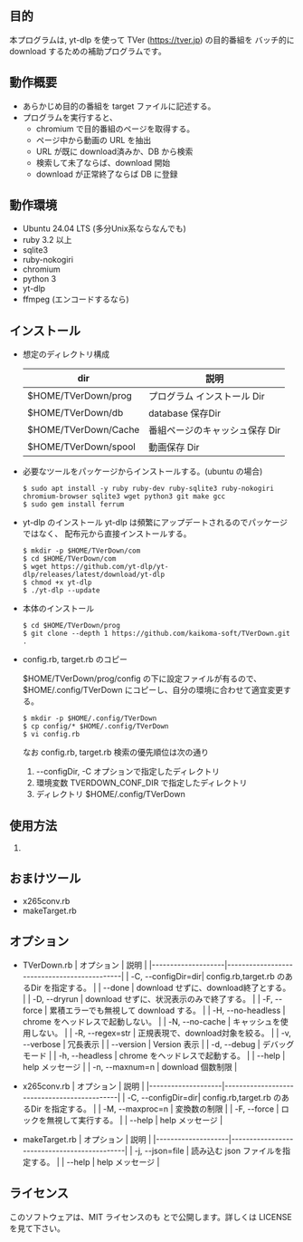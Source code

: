 


## 目的

本プログラムは, yt-dlp を使って TVer (https://tver.jp) の目的番組を
バッチ的にdownload するための補助プログラムです。

## 動作概要

* あらかじめ目的の番組を target ファイルに記述する。
* プログラムを実行すると、
  * chromium で目的番組のページを取得する。
  * ページ中から動画の URL を抽出
  * URL が既に download済みか、DB から検索
  * 検索して未了ならば、download 開始
  * download が正常終了ならば DB に登録

## 動作環境
* Ubuntu 24.04 LTS (多分Unix系ならなんでも)
* ruby  3.2 以上
* sqlite3
* ruby-nokogiri
* chromium
* python 3
* yt-dlp
* ffmpeg (エンコードするなら)


## インストール

* 想定のディレクトリ構成

  |   dir                   | 説明                           |
  |-------------------------|--------------------------------|
  |  $HOME/TVerDown/prog    | プログラム インストール Dir    |
  |  $HOME/TVerDown/db      | database 保存Dir               |
  |  $HOME/TVerDown/Cache   | 番組ページのキャッシュ保存 Dir |
  |  $HOME/TVerDown/spool   | 動画保存 Dir                   |

* 必要なツールをパッケージからインストールする。(ubuntu の場合)

  ```
  $ sudo apt install -y ruby ruby-dev ruby-sqlite3 ruby-nokogiri chromium-browser sqlite3 wget python3 git make gcc
  $ sudo gem install ferrum
  ```
* yt-dlp のインストール
  yt-dlp は頻繁にアップデートされるのでパッケージではなく、
  配布元から直接インストールする。
  ```
  $ mkdir -p $HOME/TVerDown/com
  $ cd $HOME/TVerDown/com
  $ wget https://github.com/yt-dlp/yt-dlp/releases/latest/download/yt-dlp
  $ chmod +x yt-dlp
  $ ./yt-dlp --update
  ```

* 本体のインストール

  ```
  $ cd $HOME/TVerDown/prog
  $ git clone --depth 1 https://github.com/kaikoma-soft/TVerDown.git .
  ```
* config.rb, target.rb のコピー

  $HOME/TVerDown/prog/config の下に設定ファイルが有るので、
  $HOME/.config/TVerDown にコピーし、自分の環境に合わせて適宜変更する。

  ```
  $ mkdir -p $HOME/.config/TVerDown
  $ cp config/* $HOME/.config/TVerDown
  $ vi config.rb
  ```

  なお config.rb, target.rb 検索の優先順位は次の通り

    1. --configDir, -C オプションで指定したディレクトリ
    1. 環境変数 TVERDOWN_CONF_DIR で指定したディレクトリ
    1. ディレクトリ $HOME/.config/TVerDown 

## 使用方法

1. 

## おまけツール

* x265conv.rb
* makeTarget.rb

## オプション

* TVerDown.rb
  |   オプション       |      説明                                   |
  |--------------------|---------------------------------------------|
  | -C, --configDir=dir|  config.rb,target.rb のあるDir を指定する。 |
  |    --done          |  download せずに、download終了とする。      |
  | -D, --dryrun       |  download せずに、状況表示のみで終了する。  |
  | -F, --force        |  累積エラーでも無視して download する。     |
  | -H, --no-headless  |  chrome をヘッドレスで起動しない。          |
  | -N, --no-cache     |  キャッシュを使用しない。                   |
  | -R, --regex=str    |  正規表現で、download対象を絞る。           |
  | -v, --verbose      |  冗長表示                                   |
  |     --version      |  Version 表示                               |
  | -d, --debug        |  デバッグ モード                            |
  | -h, --headless     |  chrome をヘッドレスで起動する。            |
  |     --help         |  help メッセージ                            |
  | -n, --maxnum=n     |  download 個数制限                          |

* x265conv.rb
  |   オプション       |      説明                                   |
  |--------------------|---------------------------------------------|
  | -C, --configDir=dir|  config.rb,target.rb のあるDir を指定する。 |
  |  -M, --maxproc=n   |    変換数の制限                             |
  |  -F, --force       |    ロックを無視して実行する。               |
  |     --help         |  help メッセージ                            |

* makeTarget.rb
  |   オプション       |      説明                                   |
  |--------------------|---------------------------------------------|
  | -j, --json=file    |  読み込む json ファイルを指定する。         |
  |     --help         |  help メッセージ                            |

## ライセンス
このソフトウェアは、MIT ライセンスのも
とで公開します。詳しくは LICENSE を見て下さい。

